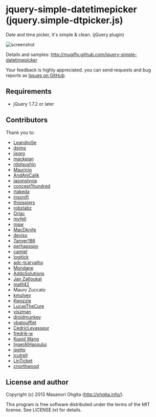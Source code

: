 jquery-simple-datetimepicker (jquery.simple-dtpicker.js)
========

Date and time picker, it's simple & clean. (jQuery plugin)

![screenshot](https://raw.github.com/mugifly/jquery-simple-datetimepicker/master/design/dtpicker_screenshot.png)

Details and samples: http://mugifly.github.com/jquery-simple-datetimepicker

Your feedback is highly appreciated.
you can send requests and bug reports as [Issues on GitHub](https://github.com/mugifly/jquery-simple-datetimepicker/issues).

## Requirements

* jQuery 1.7.2 or later

## Contributors
Thank you to:

* [LeandroSe](https://github.com/LeandroSe)
* [dsims](https://github.com/dsims)
* [jjsgro](https://github.com/jjsgro)
* [mackeian](https://github.com/mackeian)
* [rdolgushin](https://github.com/rdolgushin)
* [Mauricio](http://www.mauricioprof.com/)
* [AndAniCalik](https://twitter.com/AndAniCalik)
* [jasonslyvia](https://github.com/jasonslyvia)
* [concept1hundred](https://github.com/concept1hundred)
* [rtakeda](https://github.com/rtakeda)
* [insonifi](https://github.com/insonifi)
* [thisispiers](https://github.com/thisispiers)
* [robzlabz](https://github.com/robzlabz)
* [Orlac](https://github.com/Orlac)
* [myfell](https://github.com/myfell)
* [maw](https://github.com/maw)
* [MacDknife](https://github.com/MacDknife)
* [deviso](https://github.com/deviso)
* [Tanver186](https://github.com/Tanver186)
* [perhapsspy](https://github.com/perhapsspy)
* [camiel](https://github.com/camiel)
* [logitick](https://github.com/logitick)
* [adc-tcarvalho](https://github.com/adc-tcarvalho)
* [Mondane](https://github.com/Mondane)
* [AddoSolutions](https://github.com/AddoSolutions)
* [Jan Zatloukal](http://rotten77.cz/)
* [matll42](https://github.com/matll42)
* Mauro Zuccato
* [kmulvey](https://github.com/kmulvey)
* [Kwozzie](https://github.com/Kwozzie)
* [LucasTheCure](https://github.com/LucasTheCure)
* [viszman](https://github.com/viszman)
* [droidmunkey](https://github.com/droidmunkey)
* [vbatoufflet](https://github.com/vbatoufflet)
* [CedricLevasseur](https://github.com/CedricLevasseur)
* [fredrik-w](https://github.com/fredrik-w)
* [Kupid Wang](http://www.kupid.me/)
* [IngerAlHaosului](https://github.com/IngerAlHaosului)
* [jpetto](https://github.com/jpetto)
* [jcutrell](https://github.com/jcutrell)
* [LinTicket](https://github.com/LinTicket)
* [cnorthwood](https://github.com/cnorthwood)

## License and author

Copyright (c) 2013 Masanori Ohgita (http://ohgita.info/). 

This program is free software distributed under the terms of the MIT license. 
See LICENSE.txt for details.


